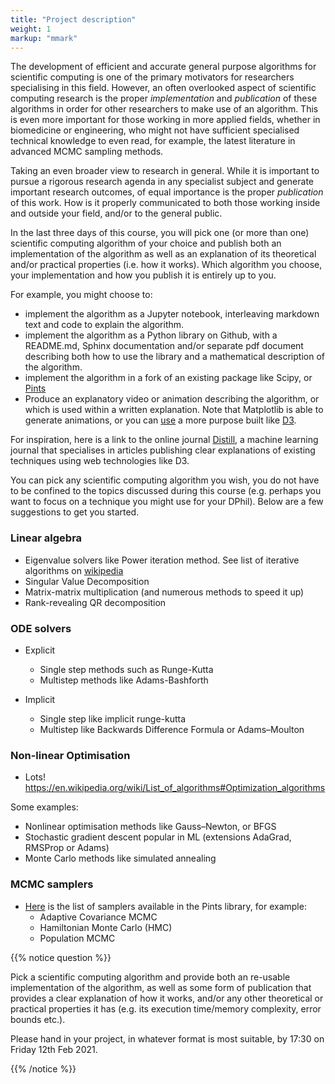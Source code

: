 ```yaml
---
title: "Project description"
weight: 1 
markup: "mmark"
---
```


The development of efficient and accurate general purpose algorithms for scientific 
computing is one of the primary motivators for researchers specialising in this field. 
However, an often overlooked aspect of scientific computing research is the proper 
*implementation* and *publication* of these algorithms in order for other researchers to 
make use of an algorithm. This is even more important for those working in more applied 
fields, whether in biomedicine or engineering, who might not have sufficient specialised 
technical knowledge to even read, for example, the latest literature in advanced MCMC 
sampling methods.

Taking an even broader view to research in general. While it is important to pursue a 
rigorous research agenda in any specialist subject and generate important research 
outcomes, of equal importance is the proper *publication* of this work. How is it 
properly communicated to both those working inside and outside your field, and/or to the 
general public.

In the last three days of this course, you will pick one (or more than one) scientific 
computing algorithm of your choice and publish both an implementation of the algorithm 
as well as an explanation of its theoretical and/or practical properties (i.e. how it 
works). Which algorithm you choose, your implementation and how you publish it is 
entirely up to you.

For example, you might choose to:
- implement the algorithm as a Jupyter notebook, interleaving markdown text and code to 
  explain the algorithm.
- implement the algorithm as a Python library on Github, with a README.md, Sphinx 
  documentation and/or separate pdf document describing both how to use the library and 
  a mathematical description of the algorithm.
- implement the algorithm in a fork of an existing package like Scipy, or 
  [Pints](https://github.com/pints-team/pints)
- Produce an explanatory video or animation describing the algorithm, or which is used 
  within a written explanation. Note that Matplotlib is able to generate animations, or 
  you can [use](https://observablehq.com/@d3/learn-d3-animation) a more purpose built 
  like [D3](https://d3js.org/).

For inspiration, here is a link to the online journal 
[Distill](https://distill.pub/about/), a machine learning journal that specialises in 
articles publishing clear explanations of existing techniques using web technologies 
like D3.

You can pick any scientific computing algorithm you wish, you do not have to be confined 
to the topics discussed during this course (e.g. perhaps you want to focus on a
technique you might use for your DPhil). Below are a few suggestions to get you started.

### Linear algebra

- Eigenvalue solvers like Power iteration method. See list of iterative algorithms on 
  [wikipedia](https://en.wikipedia.org/wiki/Eigenvalue_algorithm#Iterative_algorithms)
- Singular Value Decomposition
- Matrix-matrix multiplication (and numerous methods to speed it up)
- Rank-revealing QR decomposition

### ODE solvers 

- Explicit
  - Single step methods such as Runge-Kutta 
  - Multistep methods like Adams-Bashforth

- Implicit
  - Single step like implicit runge-kutta
  - Multistep like Backwards Difference Formula or Adams–Moulton

### Non-linear Optimisation
- Lots! https://en.wikipedia.org/wiki/List_of_algorithms#Optimization_algorithms

Some examples:

- Nonlinear optimisation methods like Gauss–Newton, or BFGS
- Stochastic gradient descent popular in ML (extensions AdaGrad, RMSProp or Adams)
- Monte Carlo methods like simulated annealing

### MCMC samplers

- [Here](https://pints.readthedocs.io/en/stable/mcmc_samplers/index.html) is the list of 
  samplers available in the Pints library, for example:
  - Adaptive Covariance MCMC
  - Hamiltonian Monte Carlo (HMC)
  - Population MCMC


{{% notice question %}}

Pick a scientific computing algorithm and provide both an re-usable implementation of 
the algorithm, as well as some form of publication that provides a clear explanation of 
how it works, and/or any other theoretical or practical properties it has (e.g. its 
execution time/memory complexity, error bounds etc.). 

Please hand in your project, in whatever format is most suitable, by 17:30 on Friday 
12th Feb 2021.

{{% /notice %}}
